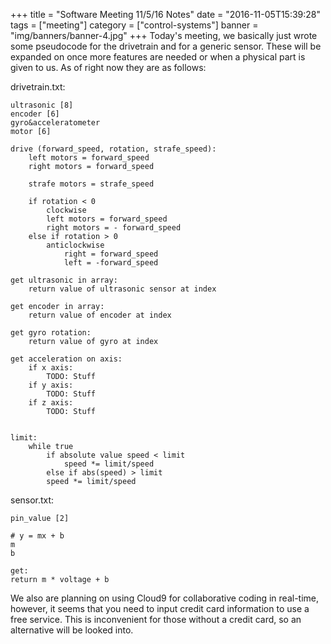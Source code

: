 +++
title = "Software Meeting 11/5/16 Notes"
date = "2016-11-05T15:39:28"
tags = ["meeting"]
category = ["control-systems"]
banner = "img/banners/banner-4.jpg"
+++
Today's meeting, we basically just wrote some pseudocode for the drivetrain and for a generic sensor. These will be expanded on once more features are needed or when a physical part is given to us. As of right now they are as follows:

drivetrain.txt:
```
ultrasonic [8]
encoder [6]
gyro&acceleratometer
motor [6]

drive (forward_speed, rotation, strafe_speed):
    left motors = forward_speed
    right motors = forward_speed
    
    strafe motors = strafe_speed
    
    if rotation < 0
        clockwise 
        left motors = forward_speed
        right motors = - forward_speed
    else if rotation > 0
        anticlockwise
            right = forward_speed
            left = -forward_speed
            
get ultrasonic in array:
    return value of ultrasonic sensor at index

get encoder in array:
    return value of encoder at index

get gyro rotation:
    return value of gyro at index

get acceleration on axis:
    if x axis:
        TODO: Stuff
    if y axis:
        TODO: Stuff
    if z axis:
        TODO: Stuff
        
        
limit:
    while true
        if absolute value speed < limit
            speed *= limit/speed
        else if abs(speed) > limit
	    speed *= limit/speed
```

sensor.txt:
```
pin_value [2]

# y = mx + b
m
b

get:
return m * voltage + b
```

We also are planning on using Cloud9 for collaborative coding in real-time, however, it seems that you need to input credit card information to use a free service. This is inconvenient for those without a credit card, so an alternative will be looked into.
